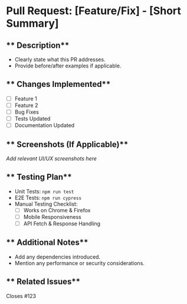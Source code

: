 # Pull Request: [Feature/Fix] - [Short Summary]

## ** Description**

- Clearly state what this PR addresses.
- Provide before/after examples if applicable.

## ** Changes Implemented**

- [ ] Feature 1
- [ ] Feature 2
- [ ] Bug Fixes
- [ ] Tests Updated
- [ ] Documentation Updated

## ** Screenshots (If Applicable)**

_Add relevant UI/UX screenshots here_

## ** Testing Plan**

- Unit Tests: `npm run test`
- E2E Tests: `npm run cypress`
- Manual Testing Checklist:
  - [ ] Works on Chrome & Firefox
  - [ ] Mobile Responsiveness
  - [ ] API Fetch & Response Handling

## ** Additional Notes**

- Add any dependencies introduced.
- Mention any performance or security considerations.

## ** Related Issues**

Closes #123
